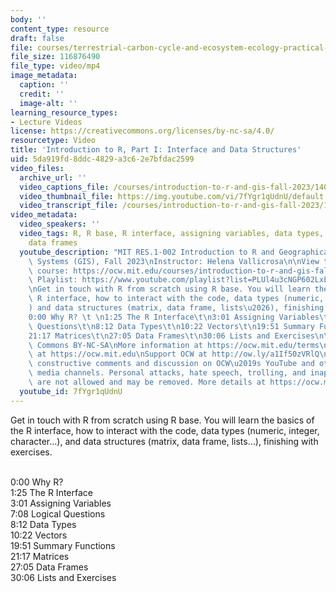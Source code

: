 ```yaml
---
body: ''
content_type: resource
draft: false
file: courses/terrestrial-carbon-cycle-and-ecosystem-ecology-practical-sessions/res1-002-1a-intro-to-r_360p_16_9.mp4
file_size: 116876490
file_type: video/mp4
image_metadata:
  caption: ''
  credit: ''
  image-alt: ''
learning_resource_types:
- Lecture Videos
license: https://creativecommons.org/licenses/by-nc-sa/4.0/
resourcetype: Video
title: 'Introduction to R, Part I: Interface and Data Structures'
uid: 5da919fd-8ddc-4829-a3c6-2e7bfdac2599
video_files:
  archive_url: ''
  video_captions_file: /courses/introduction-to-r-and-gis-fall-2023/140_64cA5VpzCzeo_uOioug5EAz2myv7R_transcript.webvtt
  video_thumbnail_file: https://img.youtube.com/vi/7fYgr1qUdnU/default.jpg
  video_transcript_file: /courses/introduction-to-r-and-gis-fall-2023/140_64cA5VpzCzeo_uOioug5EAz2myv7R_transcript.pdf
video_metadata:
  video_speakers: ''
  video_tags: R, R base, R interface, assigning variables, data types, data structures,
    data frames
  youtube_description: "MIT RES.1-002 Introduction to R and Geographical Information\
    \ Systems (GIS), Fall 2023\nInstructor: Helena Vallicrosa\n\nView the complete\
    \ course: https://ocw.mit.edu/courses/introduction-to-r-and-gis-fall-2023/\nYouTube\
    \ Playlist: https://www.youtube.com/playlist?list=PLUl4u3cNGP602LxEgWcCyo89B2Q-zg8gm\n\
    \nGet in touch with R from scratch using R base. You will learn the basics of\
    \ R interface, how to interact with the code, data types (numeric, integer, character\u2026\
    ) and data structures (matrix, data frame, lists\u2026), finishing with exercises.\n\
    0:00 Why R? \t \n1:25 The R Interface\t\n3:01 Assigning Variables\t\n7:08 Logical\
    \ Questions\t\n8:12 Data Types\t\n10:22 Vectors\t\n19:51 Summary Functions\t\n\
    21:17 Matrices\t\n27:05 Data Frames\t\n30:06 Lists and Exercises\n\nLicense: Creative\
    \ Commons BY-NC-SA\nMore information at https://ocw.mit.edu/terms\nMore courses\
    \ at https://ocw.mit.edu\nSupport OCW at http://ow.ly/a1If50zVRlQ\n\nWe encourage\
    \ constructive comments and discussion on OCW\u2019s YouTube and other social\
    \ media channels. Personal attacks, hate speech, trolling, and inappropriate comments\
    \ are not allowed and may be removed. More details at https://ocw.mit.edu/comments.\n"
  youtube_id: 7fYgr1qUdnU
---
```

Get in touch with R from scratch using R base. You will learn the basics of the R interface, how to interact with the code, data types (numeric, integer, character…), and data structures (matrix, data frame, lists…), finishing with exercises.     
 

0:00 Why R?             
1:25 The R Interface           
3:01 Assigning Variables                    
7:08 Logical Questions       
8:12 Data Types     
10:22 Vectors        
19:51 Summary Functions                
21:17 Matrices      
27:05 Data Frames             
30:06 Lists and Exercises